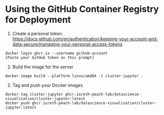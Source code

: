# Using the GitHub Container Registry for Deployment

1. Create a personal token: https://docs.github.com/en/authentication/keeping-your-account-and-data-secure/managing-your-personal-access-tokens

```
docker login ghcr.io --username github-account
[Paste your GitHub token on this prompt]
```

2. Build the image for the server

```
docker image build --platform linux/amd64 -t cluster-jupyter .
```

2. Tag and push your Docker images

```
docker tag cluster-jupyter ghcr.io/eth-peach-lab/datascience-visualisation/cluster-jupyter:latest
docker push ghcr.io/eth-peach-lab/datascience-visualisation/cluster-jupyter:latest
```
